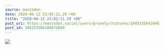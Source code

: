 ```yaml
---
source: mastodon
date: 2020-06-12 23:02:11.29 +00
title: "2020-06-12 23:02:11.29 +00"
post_uri: https://mastodon.social/users/gravely/statuses/104333504104672600
post_id: 104333504104672600
---
```




![](/images/29772288.png)

